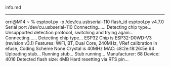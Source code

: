 info.md

---------
orri@M14 ~ % esptool.py -p /dev/cu.usbserial-110 flash_id
esptool.py v4.7.0
Serial port /dev/cu.usbserial-110
Connecting......
Detecting chip type... Unsupported detection protocol, switching and trying again...
Connecting......
Detecting chip type... ESP32
Chip is ESP32-D0WD-V3 (revision v3.1)
Features: WiFi, BT, Dual Core, 240MHz, VRef calibration in efuse, Coding Scheme None
Crystal is 40MHz
MAC: c8:2e:18:26:5e:64
Uploading stub...
Running stub...
Stub running...
Manufacturer: 68
Device: 4016
Detected flash size: 4MB
Hard resetting via RTS pin...